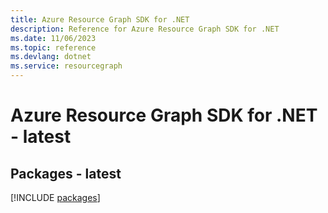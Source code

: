 ```yaml
---
title: Azure Resource Graph SDK for .NET
description: Reference for Azure Resource Graph SDK for .NET
ms.date: 11/06/2023
ms.topic: reference
ms.devlang: dotnet
ms.service: resourcegraph
---
```

# Azure Resource Graph SDK for .NET - latest
## Packages - latest
[!INCLUDE [packages](resource-graph-index.md)]